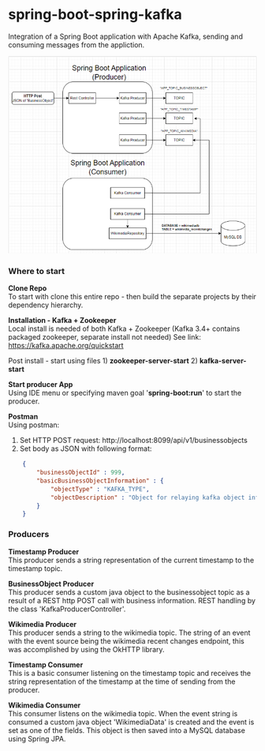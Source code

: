 # spring-boot-spring-kafka
Integration of a Spring Boot application with Apache Kafka, sending and consuming messages from the appliction.

[<img height="400px" width="550px" alt="Spring Boot with Kafka diagram" src="https://github.com/dmullandev/spring-boot-spring-kafka/blob/main/docs/spring-boot-kafka-diagrams_v2.PNG?raw=true"/>](https://app.diagrams.net//)
</br>

### Where to start
**Clone Repo**\
To start with clone this entire repo - then build the separate projects by their dependency hierarchy.

**Installation - Kafka + Zookeeper**\
Local install is needed of both Kafka + Zookeeper (Kafka 3.4+ contains packaged zookeeper, separate install not needed)
See link: https://kafka.apache.org/quickstart

Post install - start using files 1) **zookeeper-server-start** 2) **kafka-server-start**

**Start producer App**\
Using IDE menu or specifying maven goal '**spring-boot:run**' to start the producer.

**Postman**\
Using postman:
1) Set HTTP POST request: http://localhost:8099/api/v1/businessobjects
2) Set body as JSON with following format:
```json
    {
        "businessObjectId" : 999,
        "basicBusinessObjectInformation" : {
            "objectType" : "KAFKA_TYPE",
            "objectDescription" : "Object for relaying kafka object information"
        }
    }
```

### Producers
**Timestamp Producer**\
This producer sends a string representation of the current timestamp to the timestamp topic.

**BusinessObject Producer**\
This producer sends a custom java object to the businessobject topic as a result of a REST http POST call with business information. REST handling by the class 'KafkaProducerController'.

**Wikimedia Producer**\
This producer sends a string to the wikimedia topic. The string of an event with the event source being the wikimedia recent changes endpoint, this was accomplished by using the OkHTTP library.

**Timestamp Consumer**\
This is a basic consumer listening on the timestamp topic and receives the string representation of the timestamp at the time of sending from the producer.

**Wikimedia Consumer**\
This consumer listens on the wikimedia topic. When the event string is consumed a custom java object 'WikimediaData' is created and the event is set as one of the fields. This object is then saved into a MySQL database using Spring JPA.
